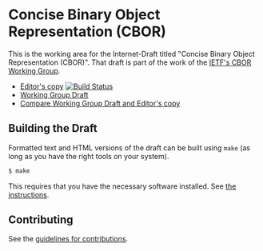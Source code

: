 # Concise Binary Object Representation (CBOR)

This is the working area for the Internet-Draft titled "Concise Binary Object Representation (CBOR)".
That draft is part of the work of the [IETF's CBOR Working Group](https://datatracker.ietf.org/wg/cbor/about/).

* [Editor's copy](https://cbor-wg.github.io/CBORbis/)  [![Build Status](https://travis-ci.org/cbor-wg/CBORbis.svg?branch=master)](https://travis-ci.org/cbor-wg/CBORbis)
* [Working Group Draft](https://tools.ietf.org/html/draft-ietf-cbor-7049bis)
* [Compare Working Group Draft and Editor's copy](https://tools.ietf.org/rfcdiff?url1=https://tools.ietf.org/id/draft-ietf-cbor-7049bis.txt&url2=https://cbor-wg.github.io/CBORbis/draft-ietf-cbor-7049bis.txt)


## Building the Draft

Formatted text and HTML versions of the draft can be built using `make` (as long as you have the right tools on your system).

```sh
$ make
```

This requires that you have the necessary software installed.  See
[the instructions](https://github.com/martinthomson/i-d-template/blob/master/doc/SETUP.md).


## Contributing

See the
[guidelines for contributions](https://github.com/cbor-wg/CBORbis/blob/master/CONTRIBUTING.md).
